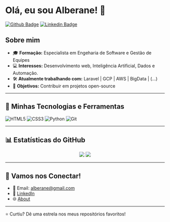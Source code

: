 # Olá, eu sou Alberane! 👋

[![Github Badge](https://img.shields.io/badge/-alberane-181717?style=flat-square&logo=Github&logoColor=white&link=https://github.com/alberane)](https://github.com/alberane)
[![Linkedin Badge](https://img.shields.io/badge/-Alberane-blue?style=flat-square&logo=Linkedin&logoColor=white&link=https://www.linkedin.com/in/alberane)](https://www.linkedin.com/in/alberane)

## Sobre mim

- 🎓 **Formação:** Especialista em Engeharia de Software e Gestão de Equipes
- 💻 **Interesses:** Desenvolvimento web, Inteligência Artificial, Dados e Automação.
- 🛠 **Atualmente trabalhando com:** Laravel | GCP | AWS | BigData | (...)
- 🎯 **Objetivos:** Contribuir em projetos open-source

---

## 🚀 Minhas Tecnologias e Ferramentas

![HTML5](https://img.shields.io/badge/-HTML5-E34F26?style=flat-square&logo=html5&logoColor=white)
![CSS3](https://img.shields.io/badge/-CSS3-1572B6?style=flat-square&logo=css3)
![Python](https://img.shields.io/badge/-Python-3776AB?style=flat-square&logo=python&logoColor=white)
![Git](https://img.shields.io/badge/-Git-F05032?style=flat-square&logo=git&logoColor=white)

---

## 📊 Estatísticas do GitHub

<p align="center">
  <img src="https://github-readme-stats.vercel.app/api?username=alberane&show_icons=true&theme=radical&line_height=27">
  <img src="https://github-readme-stats.vercel.app/api/top-langs/?username=alberane&theme=radical&hide=html,css">
</p>

---

## 💬 Vamos nos Conectar!

- 📧 Email: [alberane@gmail.com](mailto:alberane@gmail.com)
- 💼 [LinkedIn](https://www.linkedin.com/in/alberane)
- 🌐 [About](https://sabout.me/alberane)

---

⭐️ Curtiu? Dê uma estrela nos meus repositórios favoritos!

